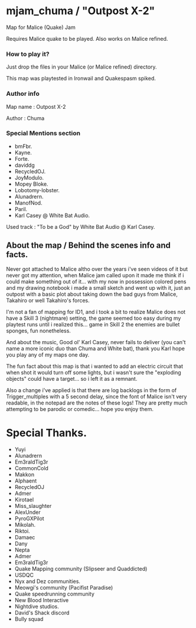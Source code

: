 # mjam_chuma / "Outpost X-2"
Map for Malice (Quake) Jam

Requires Malice quake to be played. Also works on Malice refined.

### How to play it?

Just drop the files in your Malice (or Malice refined) directory.

This map was playtested in Ironwail and Quakespasm spiked.

### Author info

Map name : Outpost X-2

Author : Chuma

### Special Mentions section

- bmFbr.
- Kayne.
- Forte.
- daviddg
- RecycledOJ.
- JoyModulo.
- Mopey Bloke.
- Lobotomy-lobster. 
- Alunadrern.
- ManofNod.
- Paril. 
- Karl Casey @ White Bat Audio.

Used track : "To be a God" by White Bat Audio @ Karl Casey.

## About the map / Behind the scenes info and facts.

Never got attached to Malice altho over the years i've seen videos of it but never got my attention, when Malice jam called upon it made me think if i could make something out of it... with my now in possession colored pens and my drawing notebook i made a small sketch and went up with it, just an outpost with a basic plot about taking down the bad guys from Malice, Takahiro or well Takahiro's forces.

I'm not a fan of mapping for ID1, and i took a bit to realize Malice does not have a Skill 3 (nightmare) setting, the game seemed too easy during my playtest runs until i realized this... game in Skill 2 the enemies are bullet sponges, fun nonetheless.

And about the music, Good ol' Karl Casey, never fails to deliver (you can't name a more iconic duo than Chuma and White bat), thank you Karl hope you play any of my maps one day.

The fun fact about this map is that i wanted to add an electric circuit that when shot it would turn off some lights, but i wasn't sure the "exploding objects" could have a target... so i left it as a remnant.

Also a change i've applied is that there are log backlogs in the form of Trigger_multiples with a 5 second delay, since the font of Malice isn't very readable, in the notepad are the notes of these logs! They are pretty much attempting to be parodic or comedic... hope you enjoy them.

# Special Thanks.

- Yuyi
- Alunadrern
- Em3raldTig3r
- CommonCold
- Makkon
- Alphaent
- RecycledOJ
- Admer
- Kirotael
- Miss_slaughter
- AlexUnder
- PyroGXPilot
- Mikolah.
- Riktoi.
- Damaec
- Dany
- Nepta
- Admer
- Em3raldTig3r
- Quake Mapping community (Slipseer and Quaddicted)
- USDQC
- Nyx and Dez communities.
- Meowgi's community (Pacifist Paradise)
- Quake speedrunning community
- New Blood Interactive
- Nightdive studios.
- David's Shack discord
- Bully squad
